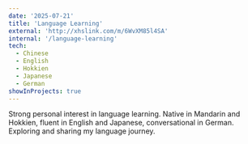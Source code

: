 ```yaml
---
date: '2025-07-21'
title: 'Language Learning'
external: 'http://xhslink.com/m/6WvXM85l4SA'
internal: '/language-learning'
tech:
  - Chinese
  - English
  - Hokkien
  - Japanese
  - German
showInProjects: true
---
```


Strong personal interest in language learning. Native in Mandarin and Hokkien, fluent in English and Japanese, conversational in German. Exploring and sharing my language journey.
